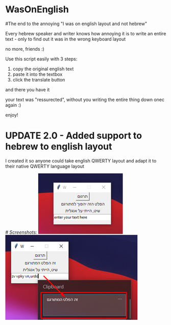 # WasOnEnglish
#The end to the annoying "I was on english layout and not hebrew"

Every hebrew speaker and writer knows how annoying it is to write an entire text - only to find out it was in the wrong keyboard layout

no more, friends :)

Use this script easily with 3 steps:

1. copy the original english text
2. paste it into the textbox 
3. click the translate button

and there you have it

your text was "ressurected", without you writing the entire thing down onec again :)

enjoy!

# UPDATE 2.0 - Added support to hebrew to english layout

I created it so anyone could take english QWERTY layout and adapt it to their native QWERTY language layout

*# Screenshots:*
![alt text](https://github.com/idant1111/WasOnEnglish/blob/main/example01.png)
![alt text](https://github.com/idant1111/WasOnEnglish/blob/main/example02.png)
